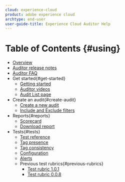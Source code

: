 ```yaml
---
cloud: experience-cloud
product: adobe experience cloud
archtype: end-user
user-guide-title: Experience Cloud Auditor Help
---
```


# Table of Contents {#using}

+ [Overview](overview.md)
+ [Auditor release notes](release-notes.md)
+ [Auditor FAQ](auditor-faq.md)
+ Get started{#get-started}
   + [Getting started](get-started/getting-started.md)
   + [Auditor videos](get-started/videos.md)
   + [Audit List page](get-started/audit-list.md)
+ Create an audit{#create-audit}
   + [Create a new audit](create-audit/create-audit.md)
   + [Include and Exclude filters](create-audit/filters.md)
+ Reports{#reports}
   + [Scorecard](reports/scorecard.md)
   + [Download report](reports/t-download-report.md)
+ Tests{#tests}
   + [Test reference](tests/r-test-reference.md)
   + [Tag presence](tests/test-ref-presence.md)
   + [Tag consistency](tests/test-ref-consistency.md)
   + [Configuration](tests/test-ref-cfg.md)
   + [Alerts](tests/test-ref-alerts.md)
   + Previous test rubrics{#previous-rubrics}
      + [Test rubric 1.0.1](tests/previous-rubrics/test-rubric1-0-1.md)
      + [Test rubric 0.0.8](tests/previous-rubrics/test-rubric1-0.md)
